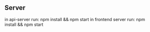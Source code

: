 ## Server

in api-server run: npm install && npm start
in frontend server run: npm install && npm start

